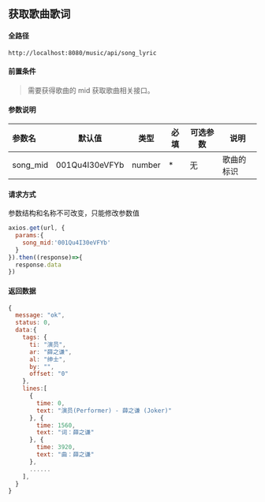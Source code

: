 ## 获取歌曲歌词

#### 全路径

```
http://localhost:8080/music/api/song_lyric
```

#### 前置条件

> 需要获得歌曲的 mid 
> 获取歌曲相关接口。

#### 参数说明

| 参数名   | 默认值 | 类型   | 必填 | 可选参数                          | 说明               |
| :------- | ------ | ------ | ---- | --------------------------------- | ------------------ |
| song_mid | 001Qu4I30eVFYb | number | *    | 无 | 歌曲的标识 |


#### 请求方式

参数结构和名称不可改变，只能修改参数值

```js
axios.get(url, {
  params:{
    song_mid:'001Qu4I30eVFYb'
  }  
}).then((response)=>{
  response.data
})
```

#### 返回数据

```js
{
  message: "ok",
  status: 0,
  data:{
    tags: {
      ti: "演员",
      ar: "薛之谦",
      al: "绅士",
      by: "",
      offset: "0"
    },
    lines:[
      {
        time: 0,
        text: "演员(Performer) - 薛之谦 (Joker)"
      }, {
        time: 1560,
        text: "词：薛之谦"
      }, {
        time: 3920,
        text: "曲：薛之谦"
      },
      ......
    ],
  }
}
```

